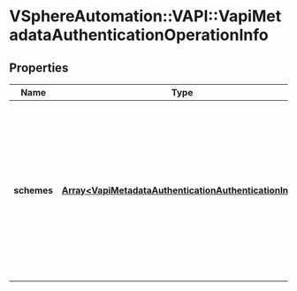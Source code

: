 # VSphereAutomation::VAPI::VapiMetadataAuthenticationOperationInfo

## Properties
Name | Type | Description | Notes
------------ | ------------- | ------------- | -------------
**schemes** | [**Array&lt;VapiMetadataAuthenticationAuthenticationInfo&gt;**](VapiMetadataAuthenticationAuthenticationInfo.md) | List of authentication schemes used by an operation element. The authentication scheme specified on the service element corresponding to this operation element is ignored. | 


